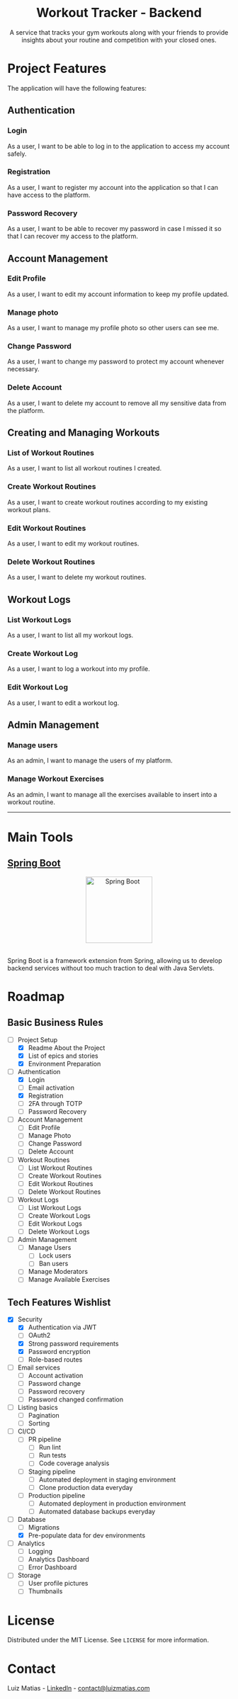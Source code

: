 <div id="top"></div>

<br />
<div align="center">
  <!-- <img src="https://i.imgur.com/42m4MaA.png" alt="Project Logo" height="150"> -->
  <h1 align="center">Workout Tracker - Backend</h1>
  <p align="center">
    A service that tracks your gym workouts along with your friends to provide insights about your routine and competition with your closed ones.
  </p>
</div>

# Project Features

The application will have the following features:

## Authentication

### Login

As a user, I want to be able to log in to the application to access my account safely.

### Registration

As a user, I want to register my account into the application so that I can have access to the platform.

### Password Recovery

As a user, I want to be able to recover my password in case I missed it so that I can recover my access to the platform.

## Account Management

### Edit Profile

As a user, I want to edit my account information to keep my profile updated.

### Manage photo

As a user, I want to manage my profile photo so other users can see me.

### Change Password

As a user, I want to change my password to protect my account whenever necessary.

### Delete Account

As a user, I want to delete my account to remove all my sensitive data from the platform.

## Creating and Managing Workouts

### List of Workout Routines

As a user, I want to list all workout routines I created.

### Create Workout Routines

As a user, I want to create workout routines according to my existing workout plans.

### Edit Workout Routines

As a user, I want to edit my workout routines.

### Delete Workout Routines

As a user, I want to delete my workout routines.

## Workout Logs

### List Workout Logs

As a user, I want to list all my workout logs.

### Create Workout Log

As a user, I want to log a workout into my profile.

### Edit Workout Log

As a user, I want to edit a workout log.

## Admin Management

### Manage users

As an admin, I want to manage the users of my platform.

### Manage Workout Exercises

As an admin, I want to manage all the exercises available to insert into a workout routine.

___

# Main Tools

## [Spring Boot](https://spring.io/projects/spring-boot)

<div align="center">
  <img src="https://i.imgur.com/eB4qk7Z.png" alt="Spring Boot" height="150">
</div>

<br />

Spring Boot is a framework extension from Spring, allowing us to develop backend services without too much traction to deal with Java Servlets.

# Roadmap

## Basic Business Rules

- [ ] Project Setup
    - [X] Readme About the Project
    - [X] List of epics and stories
    - [X] Environment Preparation
- [ ] Authentication
    - [X] Login
    - [ ] Email activation
    - [X] Registration
    - [ ] 2FA through TOTP
    - [ ] Password Recovery
- [ ] Account Management
    - [ ] Edit Profile
    - [ ] Manage Photo
    - [ ] Change Password
    - [ ] Delete Account
- [ ] Workout Routines
    - [ ] List Workout Routines
    - [ ] Create Workout Routines
    - [ ] Edit Workout Routines
    - [ ] Delete Workout Routines
- [ ] Workout Logs
    - [ ] List Workout Logs
    - [ ] Create Workout Logs
    - [ ] Edit Workout Logs
    - [ ] Delete Workout Logs
- [ ] Admin Management
    - [ ] Manage Users
      - [ ] Lock users
      - [ ] Ban users
    - [ ] Manage Moderators
    - [ ] Manage Available Exercises

## Tech Features Wishlist

- [X] Security
    - [X] Authentication via JWT
    - [ ] OAuth2
    - [X] Strong password requirements
    - [X] Password encryption
    - [ ] Role-based routes
- [ ] Email services
    - [ ] Account activation
    - [ ] Password change
    - [ ] Password recovery
    - [ ] Password changed confirmation
- [ ] Listing basics
    - [ ] Pagination
    - [ ] Sorting
- [ ] CI/CD
    - [ ] PR pipeline
        - [ ] Run lint
        - [ ] Run tests
        - [ ] Code coverage analysis
    - [ ] Staging pipeline
        - [ ] Automated deployment in staging environment
        - [ ] Clone production data everyday
    - [ ] Production pipeline
        - [ ] Automated deployment in production environment
        - [ ] Automated database backups everyday
- [ ] Database
    - [ ] Migrations
    - [X] Pre-populate data for dev environments
- [ ] Analytics
    - [ ] Logging
    - [ ] Analytics Dashboard
    - [ ] Error Dashboard
- [ ] Storage
    - [ ] User profile pictures
    - [ ] Thumbnails

# License

Distributed under the MIT License. See `LICENSE` for more information.

# Contact

Luiz Matias - [LinkedIn](https://www.linkedin.com/in/luizmatiasdev/) - contact@luizmatias.com
